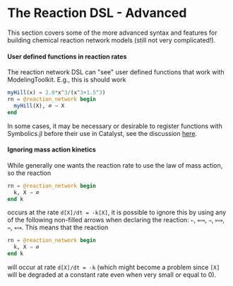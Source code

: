 # The Reaction DSL - Advanced
This section covers some of the more advanced syntax and features for building
chemical reaction network models (still not very complicated!).

#### User defined functions in reaction rates
The reaction network DSL can "see" user defined functions that work with
ModelingToolkit. E.g., this is should work
```julia
myHill(x) = 2.0*x^3/(x^3+1.5^3)
rn = @reaction_network begin
  myHill(X), ∅ → X
end
```
In some cases, it may be necessary or desirable to register functions with
Symbolics.jl before their use in Catalyst, see the discussion
[here](https://symbolics.juliasymbolics.org/dev/manual/functions/).

#### Ignoring mass action kinetics
While generally one wants the reaction rate to use the law of mass action, so
the reaction
```julia
rn = @reaction_network begin
  k, X → ∅
end k
```
occurs at the rate ``d[X]/dt = -k[X]``, it is possible to ignore this by using
any of the following non-filled arrows when declaring the reaction: `⇐`, `⟽`,
`⇒`, `⟾`, `⇔`, `⟺`. This means that the reaction

```julia
rn = @reaction_network begin
  k, X ⇒ ∅
end k
```

will occur at rate ``d[X]/dt = -k`` (which might become a problem since ``[X]``
will be degraded at a constant rate even when very small or equal to 0).
